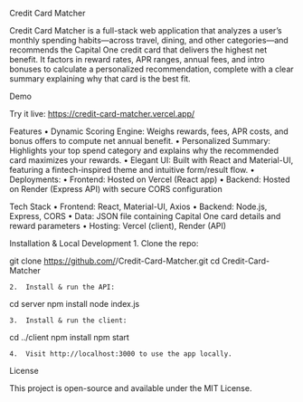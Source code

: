 Credit Card Matcher

Credit Card Matcher is a full-stack web application that analyzes a user’s monthly spending habits—across travel, dining, and other categories—and recommends the Capital One credit card that delivers the highest net benefit. It factors in reward rates, APR ranges, annual fees, and intro bonuses to calculate a personalized recommendation, complete with a clear summary explaining why that card is the best fit.

Demo

Try it live: https://credit-card-matcher.vercel.app/

Features
	•	Dynamic Scoring Engine: Weighs rewards, fees, APR costs, and bonus offers to compute net annual benefit.
	•	Personalized Summary: Highlights your top spend category and explains why the recommended card maximizes your rewards.
	•	Elegant UI: Built with React and Material-UI, featuring a fintech-inspired theme and intuitive form/result flow.
	•	Deployments:
	•	Frontend: Hosted on Vercel (React app)
	•	Backend: Hosted on Render (Express API) with secure CORS configuration

Tech Stack
	•	Frontend: React, Material-UI, Axios
	•	Backend: Node.js, Express, CORS
	•	Data: JSON file containing Capital One card details and reward parameters
	•	Hosting: Vercel (client), Render (API)

Installation & Local Development
	1.	Clone the repo:

git clone https://github.com/<your-username>/Credit-Card-Matcher.git
cd Credit-Card-Matcher


	2.	Install & run the API:

cd server
npm install
node index.js


	3.	Install & run the client:

cd ../client
npm install
npm start


	4.	Visit http://localhost:3000 to use the app locally.

License

This project is open-source and available under the MIT License.
